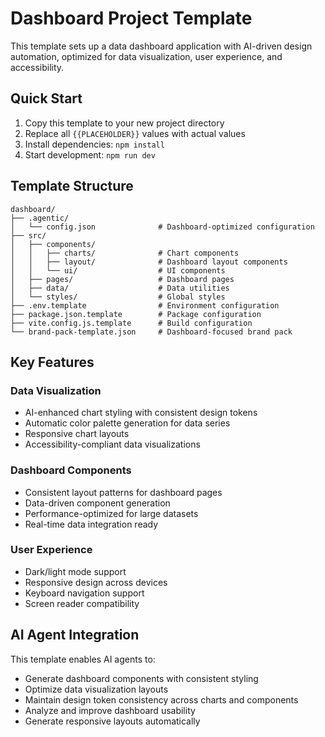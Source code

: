 # Dashboard Project Template

This template sets up a data dashboard application with AI-driven design automation, optimized for data visualization, user experience, and accessibility.

## Quick Start

1. Copy this template to your new project directory
2. Replace all `{{PLACEHOLDER}}` values with actual values
3. Install dependencies: `npm install`
4. Start development: `npm run dev`

## Template Structure

```
dashboard/
├── .agentic/
│   └── config.json              # Dashboard-optimized configuration
├── src/
│   ├── components/
│   │   ├── charts/              # Chart components
│   │   ├── layout/              # Dashboard layout components
│   │   └── ui/                  # UI components
│   ├── pages/                   # Dashboard pages
│   ├── data/                    # Data utilities
│   └── styles/                  # Global styles
├── .env.template                # Environment configuration
├── package.json.template        # Package configuration
├── vite.config.js.template      # Build configuration
└── brand-pack-template.json     # Dashboard-focused brand pack
```

## Key Features

### Data Visualization
- AI-enhanced chart styling with consistent design tokens
- Automatic color palette generation for data series
- Responsive chart layouts
- Accessibility-compliant data visualizations

### Dashboard Components
- Consistent layout patterns for dashboard pages
- Data-driven component generation
- Performance-optimized for large datasets
- Real-time data integration ready

### User Experience
- Dark/light mode support
- Responsive design across devices
- Keyboard navigation support
- Screen reader compatibility

## AI Agent Integration

This template enables AI agents to:
- Generate dashboard components with consistent styling
- Optimize data visualization layouts
- Maintain design token consistency across charts and components
- Analyze and improve dashboard usability
- Generate responsive layouts automatically